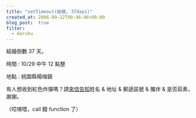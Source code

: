 ```yaml
---
title: "setTimeout(結婚, 37days)"
created_at: 2006-09-22T00:46:46+08:00
blog_post:  true
filter:
  - maruku
---
```


結婚倒數 37 天。

時間
:   10/29 中午 12 點整

地點
:   桃園縣楊梅鎮

有人想收到紅色炸彈嗎？請[來信告知](http://hlb.yichi.org/blog/about/contact/)姓名 & 地址 & 郵遞區號 & 攜伴 & 是否茹素，謝謝。

（哎唷喂，call 錯 function 了）
